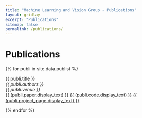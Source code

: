 ```yaml
---
title: "Machine Learning and Vision Group - Publications"
layout: gridlay
excerpt: "Publications"
sitemap: false
permalink: /publications/
---
```


<h1 class='page-header'>
Publications
</h1>

<!--
## Highlights

(For a full list see [below](#full-list) or go to [Google Scholar](https://scholar.google.ch/citations?user=TqxYWZsAAAAJ), [ResearcherID](https://www.researcherid.com/rid/D-7763-2012))

{% assign number_printed = 0 %}
{% for publi in site.data.publist %}

{% assign even_odd = number_printed | modulo: 2 %}
{% if publi.highlight == 1 %}

{% if even_odd == 0 %}
<div class="row">
{% endif %}

<div class="col-sm-6 clearfix">
 <div class="well">
  <pubtit>{{ publi.title }}</pubtit>
  <img src="{{ site.url }}{{ site.baseurl }}/images/pubpic/{{ publi.image }}" class="img-responsive" width="33%" style="float: left" />
  <p>{{ publi.description }}</p>
  <p><em>{{ publi.authors }}</em></p>
  <p><strong><a href="{{ publi.link.url }}">{{ publi.link.display }}</a></strong></p>
  <p class="text-danger"><strong> {{ publi.news1 }}</strong></p>
  <p> {{ publi.news2 }}</p>
 </div>
</div>

{% assign number_printed = number_printed | plus: 1 %}

{% if even_odd == 1 %}
</div>
{% endif %}

{% endif %}
{% endfor %}

{% assign even_odd = number_printed | modulo: 2 %}
{% if even_odd == 1 %}
</div>
{% endif %}

<p> &nbsp; </p>


## Full List
-->

{% for publi in site.data.publist %}

  {{ publi.title }} <br />
  <em>{{ publi.authors }} </em><br />
  <em>{{ publi.venue }} </em><br />
  <a href="{{ publi.paper.url }}">{{ (publi.paper.display_text) }}</a>
  <a href="{{ publi.code.url }}">{{ (publi.code.display_text) }}</a>
  <a href="{{ publi.project_page.url }}">{{ (publi.project_page.display_text) }}</a>

{% endfor %}

